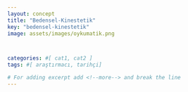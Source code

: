 ```yaml
---
layout: concept
title: "Bedensel-Kinestetik"
key: "bedensel-kinestetik"
image: assets/images/oykumatik.png



categories: #[ cat1, cat2 ]
tags: #[ araştırmacı, tarihçi]

# For adding excerpt add <!--more--> and break the line
---
```



 
<!--more-->

